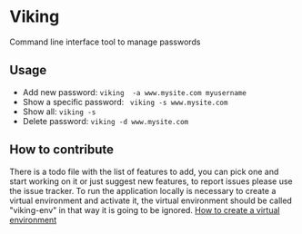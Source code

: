 # Viking
Command line interface tool to manage passwords

## Usage
- Add new password:
```viking  -a www.mysite.com myusername```
- Show a specific password:
``` viking -s www.mysite.com```
- Show all: ``` viking -s ```
- Delete password: ```viking -d www.mysite.com ```

## How to contribute
There is a todo file with the list of features to add, you can pick one and start working on it or just suggest new features, to report issues please use the issue tracker. To run the application locally is necessary to create a virtual environment and activate it, the virtual environment should be called "viking-env" in that way it is going to be ignored.
[How to create a virtual environment](https://docs.python.org/3/tutorial/venv.html)